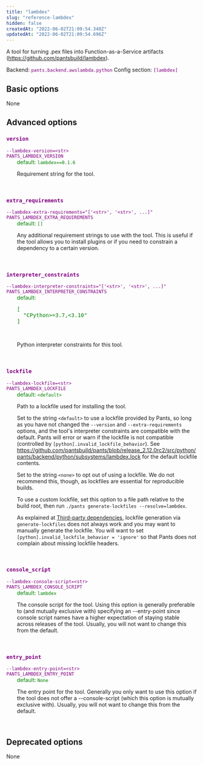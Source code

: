 ```yaml
---
title: "lambdex"
slug: "reference-lambdex"
hidden: false
createdAt: "2022-06-02T21:09:54.340Z"
updatedAt: "2022-06-02T21:09:54.696Z"
---
```

A tool for turning .pex files into Function-as-a-Service artifacts (https://github.com/pantsbuild/lambdex).

Backend: <span style="color: purple"><code>pants.backend.awslambda.python</code></span>
Config section: <span style="color: purple"><code>[lambdex]</code></span>

## Basic options

None

## Advanced options

<div style="color: purple">
  <h3><code>version</code></h3>
  <code>--lambdex-version=&lt;str&gt;</code><br>
  <code>PANTS_LAMBDEX_VERSION</code><br>
</div>
<div style="padding-left: 2em;">
<span style="color: green">default: <code>lambdex==0.1.6</code></span>

<br>

Requirement string for the tool.
</div>
<br>

<div style="color: purple">
  <h3><code>extra_requirements</code></h3>
  <code>--lambdex-extra-requirements=&quot;['&lt;str&gt;', '&lt;str&gt;', ...]&quot;</code><br>
  <code>PANTS_LAMBDEX_EXTRA_REQUIREMENTS</code><br>
</div>
<div style="padding-left: 2em;">
<span style="color: green">default: <code>[]</code></span>

<br>

Any additional requirement strings to use with the tool. This is useful if the tool allows you to install plugins or if you need to constrain a dependency to a certain version.
</div>
<br>

<div style="color: purple">
  <h3><code>interpreter_constraints</code></h3>
  <code>--lambdex-interpreter-constraints=&quot;['&lt;str&gt;', '&lt;str&gt;', ...]&quot;</code><br>
  <code>PANTS_LAMBDEX_INTERPRETER_CONSTRAINTS</code><br>
</div>
<div style="padding-left: 2em;">
<span style="color: green">default: <pre>[
  "CPython&gt;=3.7,&lt;3.10"
]</pre></span>

<br>

Python interpreter constraints for this tool.
</div>
<br>

<div style="color: purple">
  <h3><code>lockfile</code></h3>
  <code>--lambdex-lockfile=&lt;str&gt;</code><br>
  <code>PANTS_LAMBDEX_LOCKFILE</code><br>
</div>
<div style="padding-left: 2em;">
<span style="color: green">default: <code>&lt;default&gt;</code></span>

<br>

Path to a lockfile used for installing the tool.

Set to the string `<default>` to use a lockfile provided by Pants, so long as you have not changed the `--version` and `--extra-requirements` options, and the tool's interpreter constraints are compatible with the default. Pants will error or warn if the lockfile is not compatible (controlled by `[python].invalid_lockfile_behavior`). See https://github.com/pantsbuild/pants/blob/release_2.12.0rc2/src/python/pants/backend/python/subsystems/lambdex.lock for the default lockfile contents.

Set to the string `<none>` to opt out of using a lockfile. We do not recommend this, though, as lockfiles are essential for reproducible builds.

To use a custom lockfile, set this option to a file path relative to the build root, then run `./pants generate-lockfiles --resolve=lambdex`.

As explained at [Third-party dependencies](doc:python-third-party-dependencies), lockfile generation via `generate-lockfiles` does not always work and you may want to manually generate the lockfile. You will want to set `[python].invalid_lockfile_behavior = 'ignore'` so that Pants does not complain about missing lockfile headers.
</div>
<br>

<div style="color: purple">
  <h3><code>console_script</code></h3>
  <code>--lambdex-console-script=&lt;str&gt;</code><br>
  <code>PANTS_LAMBDEX_CONSOLE_SCRIPT</code><br>
</div>
<div style="padding-left: 2em;">
<span style="color: green">default: <code>lambdex</code></span>

<br>

The console script for the tool. Using this option is generally preferable to (and mutually exclusive with) specifying an --entry-point since console script names have a higher expectation of staying stable across releases of the tool. Usually, you will not want to change this from the default.
</div>
<br>

<div style="color: purple">
  <h3><code>entry_point</code></h3>
  <code>--lambdex-entry-point=&lt;str&gt;</code><br>
  <code>PANTS_LAMBDEX_ENTRY_POINT</code><br>
</div>
<div style="padding-left: 2em;">
<span style="color: green">default: <code>None</code></span>

<br>

The entry point for the tool. Generally you only want to use this option if the tool does not offer a --console-script (which this option is mutually exclusive with). Usually, you will not want to change this from the default.
</div>
<br>


## Deprecated options

None